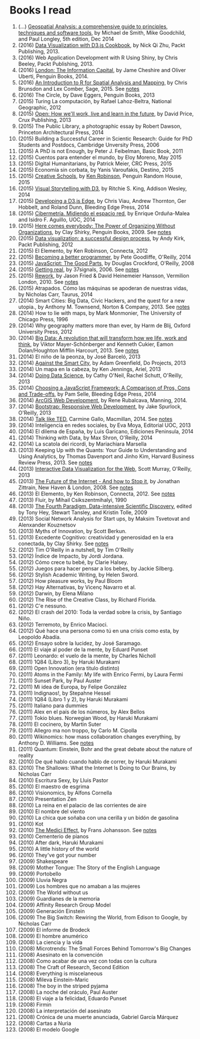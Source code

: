 # Books I read
1. (...) [Geospatial Analysis: a comprehensive guide to principles, techniques and software tools](http://www.spatialanalysisonline.com/), by Michael de Smith, Mike Goodchild, and Paul Longley, 5th edition, Dec 2014
2. (2016) [Data Visualization with D3.js Cookbook](http://www.amazon.com/Data-Visualization-D3-js-Cookbook-Nick/dp/178216216X), by Nick Qi Zhu, Packt Publishing, 2013. 
2. (2016) Web Application Development with R Using Shiny, by Chris Beeley, Packt Publishing, 2013. 
2. (2016) [London: The Information Capital](http://theinformationcapital.com/), by Jame Cheshire and Oliver Uberti, Penguin Books, 2014.
2. (2016) [An Introduction to R for Spatial Analysis and Mapping](https://uk.sagepub.com/en-gb/eur/an-introduction-to-r-for-spatial-analysis-and-mapping/book241031), by Chris Brunsdon and Lex Comber, Sage, 2015. See [notes](books-notes.md#R-for-spatial-analysis)
2. (2016) The Circle, by Dave Eggers, Penguin Books, 2013
2. (2015) Turing La computación, by Rafael Lahoz-Beltra, National Geographic, 2012 
2. (2015) [Open: How we'll work, live and learn in the future](http://engagedlearning.co.uk/), by David Price, Crux Publishing, 2013 
2. (2015) The Public Library, a photographic essay by Robert Dawson, Princeton Architectural Press, 2014
2. (2015) Building a Successful Career in Scientic Research: Guide for PhD Students and Postdocs, Cambridge Unversity Press, 2006
2. (2015) A PhD is not Enough, by Peter J. Feibelman, Basic Book, 2011
2. (2015) Cuentos para entender el mundo, by Eloy Moreno, May 2015
2. (2015) Digital Humanitarians, by Patrick Meier, CRC Press, 2015
2. (2015) Economía sin corbata, by Yanis Varoufakis, Destino, 2015
2. (2015) [Creative Schools](http://sirkenrobinson.com/creative-schools-the-grassroots-revolution-thats-transforming-education/), by [Ken Robinson](http://sirkenrobinson.com/), Penguin Random House, 2015
3. (2015) [Visual Storytelling with D3](http://ritchiesking.com/book/), by Ritchie S. King, Addison Wesley, 2014
2. (2015) [Developing a D3.js Edge](http://bleedingedgepress.com/our-books/developing-a-d3-js-edge/), by Chris Viau, Andrew Thornton, Ger Hobbelt, and Roland Dunn, Bleeding Edge Press, 2014
2. (2015) [Cibermetría. Midiendo el espacio red](http://www.elprofesionaldelainformacion.com/EPIScholar/cibermetria-espacio-red.html), by Enrique Orduña-Malea and Isidro F. Aguillo, UOC, 2014
2. (2015) [Here comes everybody: The Power of Organizing Without Organizations](http://www.amazon.com/Here-Comes-Everybody-Organizing-Organizations/dp/0143114948), by Clay Shirky, Penguin Books, 2009. See [notes](books-notes.md#here-comes-everybody)
1. (2015) [Data visualization: a successful design process](http://www.visualisingdata.com/index.php/book/), by Andy Kirk, Packt Publishing, 2012
2. (2015) El Elemento, by Ken Robinson, Connecta, 2012
3. (2015) [Becoming a better programmer](http://shop.oreilly.com/product/0636920033929.do), by Pete Goodliffe, O'Reilly, 2014
3. (2015) [JavaScript: The Good Parts](http://shop.oreilly.com/product/9780596517748.do), by Douglas Crockford, O'Reilly, 2008
1. (2015) [Getting real](https://gettingreal.37signals.com/toc.php), by 37signals, 2006. See [notes](books-notes.md#get-real)
1. (2015) [Rework](http://37signals.com/rework/), by Jason Fried & David Heinemeier Hansson, Vermilion London, 2010. See [notes](books-notes.md#rework)
1. (2015) Atrapados. Cómo las máquinas se apoderan de nuestras vidas, by Nicholas Carr, Taurus, 2014
1. (2014) Smart Cities: Big Data, Civic Hackers, and the quest for a new utopia., by Anthony M. Townsend, Norton & Company, 2013. See [notes](http://geo-palabras.blogspot.it/2014/12/smart-cities.html)
2. (2014) How to lie with maps, by Mark Monmonier, The University of Chicago Press, 1996
3. (2014) Why geography matters more than ever, by Harm de Blij, Oxford University Press, 2012
1. (2014) [Big Data: A revolution that will transform how we life, work and think](http://www.amazon.com/Big-Data-Revolution-Transform-Think/dp/0544002695), by Viktor Mayer-Schönberger and Kenneth Cukier, Eamon Dolan/Houghton Mifflin Harcourt, 2013. See [notes](books-notes.md#big-data)
1. (2014) El niño de la peonza, by José Barceló, 2013
1. (2014) [Against the Smart City](http://www.amazon.com/Against-smart-city-here-Book-ebook/dp/B00FHQ5DBS), by Adam Greenfield, Do Projects, 2013
1. (2014) Un mapa en la cabeza, by Ken Jennings, Ariel, 2013
1. (2014) [Doing Data Science](http://shop.oreilly.com/product/0636920028529.do), by Cathy O'Neil, Rachel Schutt, O'Reilly, 2013
2. (2014) [Choosing a JavaScript Framework: A Comparison of Pros, Cons and Trade-offs](http://shop.oreilly.com/product/9781939902085.do), by Pam Selle, Bleeding Edge Press, 2014
3. (2014) [ArcGIS Web Development](http://www.manning.com/rubalcava/), by Rene Rubalcava, Manning, 2014.
4. (2014) [Bootstrap: Responsive Web Development](http://shop.oreilly.com/product/0636920027867.do), by Jake Spurlock, O'Reilly, 2013
5. (2014) [Talk like TED](http://us.macmillan.com/talkliketed/CarmineGallo), Carmine Gallo, Macmillan, 2014. See [notes](books-notes.md#ted)
6. (2014) Inteligencia en redes sociales, by Eva Moya, Editorial UOC, 2013
3. (2014) El dilema de España, by Luis Garicano, Ediciones Peninsula, 2014
4. (2014) Thinking with Data, by Max Shron, O'Reilly, 2014
5. (2014) La scatola dei ricordi, by Mariachiara Marsella
6. (2013) Keeping Up with the Quants: Your Guide to Understanding and Using Analytics, by Thomas Davenport and Jinho Kim, Harvard Business Review Press, 2013. See [notes](books-notes.md#quants)
2. (2013) [Interactive Data Visualization for the Web](http://chimera.labs.oreilly.com/books/1230000000345), Scott Murray, O'Reilly, 2013
1. (2013) [The Future of the Internet - And how to Stop it](http://futureoftheinternet.org/), by Jonathan Zittrain, New Haven & London, 2008. See [notes](books-notes.md#future-internet)
2. (2013) El Elemento, by Ken Robinson, Connecta, 2012. See [notes](books-notes.md#elemento)
3. (2013) Fluir, by Mihail Csikszentmihalyi, 1990
4. (2013) [The Fourth Paradigm, Data-intensive Scientific Discovery](http://research.microsoft.com/en-us/collaboration/fourthparadigm/), edited by Tony Hey, Stewart Tansley, and Kristin Tolle, 2009
2. (2013) Social Network Analysis for Start ups, by Maksim Tsvetovat and Alenxander Kouznetsov
1. (2013) Myths of Innovation, by Scott Berkun.
4. (2013) Excedente Cognitivo: creatividad y generosidad en la era conectada, by Clay Shirky. See [notes](books-notes.md#excedente-cognitivo)
5. (2012) Tim O'Reilly in a nutshell, by Tim O'Reilly
6. (2012) Índice de Impacto, by Jordi Jordana.
2. (2012) Cómo crece tu bebé, by Clarie Halsey.
3. (2012) Juegos para hacer pensar a los bebes, by Jackie Silberg.
4. (2012) Stylish Academic Writing, by Helen Sword.
5. (2012) How pleasure works, by Paul Bloom
6. (2012) Hay Alternativas, by Vicenç Navarro et al.
7. (2012) Darwin, by Elena Milano
8. (2012) The Rise of the Creative Class, by Richard Florida.
9. (2012) C'e nessuno.
10. (2012) El crash del 2010: Toda la verdad sobre la crisis, by Santiago Niño.
11. (2012) Terremoto, by Enrico Macioci.
12. (2012) Qué hace una persona como tú en una crisis como esta, by Leopoldo Abadía.
13. (2012) Ensayo sobre la lucidez, by José Saramago.
14. (2011) El viaje al poder de la mente, by Eduard Punset
2. (2011) Leonardo: el vuelo de la mente, by Charles Nicholl
3. (2011) 1Q84 (Libro 3), by Haruki Murakami
4. (2011) Open Innovation (era titulo distinto)
5. (2011) Atoms in the Family: My life with Enrico Fermi, by Laura Fermi
6. (2011) Sunset Park, by Paul Auster
7. (2011) Mi idea de Europa, by Felipe González
8. (2011) Indignaos!, by Stepahne Hessel
9. (2011) 1Q84 (Libro 1 y 2), by Haruki Murakami
10. (2011) Italiano para dummies
11. (2011) Alex en el país de los números, by Alex Bellos
12. (2011) Tokio blues. Norwegian Wood, by Haruki Murakami
13. (2011) El cocinero, by Martin Suter
14. (2011) Allegro ma non troppo, by Carlo M. Cipolla
15. (2011) Wikinomics: how mass collaboration changes everything, by Anthony D. Williams. See [notes](books-notes.md#wikinomics)
16. (2011) Quantum: Einstein, Bohr and the great debate about the nature of reality
17. (2010) De qué hablo cuando hablo de correr, by Haruki Murakami
2. (2010) The Shallows: What the Internet Is Doing to Our Brains, by Nicholas Carr
3. (2010) Escritura Sexy, by Lluis Pastor
4. (2010) El maestro de esgrima
5. (2010) Visionomics, by Alfons Cornella
6. (2010) Presentation Zen
7. (2010) La reina en el palacio de las corrientes de aire
8. (2010) El nombre del viento
9. (2010) La chica que soñaba con una cerilla y un bidón de gasolina
10. (2010) Kot
11. (2010) [The Medici Effect](http://www.fransjohansson.com/the-medici-effect-by-frans-johansson/), by Frans Johansson. See [notes](books-notes.md#medici-effect)
12. (2010) Cementerio de pianos
2. (2010) After dark, Haruki Murakami
3. (2010) A little history of the world
4. (2010) They've got your number
5. (2009) Shakespeare
2. (2009) Mother Tongue: The Story of the English Language
3. (2009) Portobello
4. (2009) Lluvia Negra
5. (2009) Los hombres que no amaban a las mujeres
6. (2009) The World without us
7. (2009) Guardianes de la memoria
8. (2009) Affinity Research Group Model
9. (2009) Generación Einstein
10. (2009) The Big Switch: Rewiring the World, from Edison to Google, by Nicholas Carr
11. (2009) El informe de Brodeck
12. (2009) El hombre anumérico
13. (2008) La ciencia y la vida
14. (2008) Microtrends: The Small Forces Behind Tomorrow's Big Changes
15. (2008) Asesinato en la convención
16. (2008) Como acabar de una vez con todas con la cultura
17. (2008) The Craft of Research, Second Edition
18. (2008) Everything is miscelaneous
19. (2008) Mileva Einstein-Maric
20. (2008) The boy in the striped pyjama
21. (2008) La noche del oráculo, Paul Auster
22. (2008) El viaje a la felicidad, Eduardo Punset
23. (2008) Firmin
24. (2008) La interpretación del asesinato
25. (2008) Crónica de una muerte anunciada, Gabriel García Márquez
26. (2008) Cartas a Nuria
27. (2008) El modelo Google



